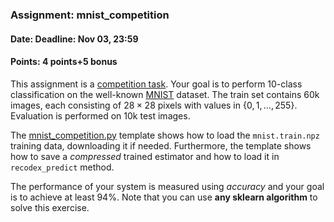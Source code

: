 ### Assignment: mnist_competition
#### Date: Deadline: Nov 03, 23:59
#### Points: 4 points+5 bonus

This assignment is a [competition task](#competitions). Your goal
is to perform 10-class classification on the well-known
[MNIST](http://yann.lecun.com/exdb/mnist/) dataset.
The train set contains 60k images, each consisting of $28×28$ pixels with values
in $\{0, 1, …, 255\}$. Evaluation is performed on 10k test images.

The [mnist_competition.py](https://github.com/ufal/npfl129/tree/master/labs/03/mnist_competition.py)
template shows how to load the `mnist.train.npz` training data, downloading it
if needed. Furthermore, the template shows how to save a _compressed_ trained
estimator and how to load it in `recodex_predict` method.

The performance of your system is measured using _accuracy_ and your goal is to
achieve at least 94%. Note that you can use **any sklearn algorithm** to solve
this exercise.

